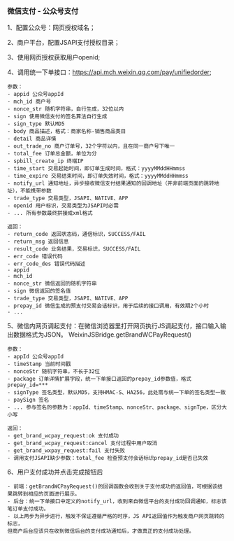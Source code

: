### 微信支付 - 公众号支付

1、配置公众号：网页授权域名；

2、商户平台，配置JSAPI支付授权目录；

3、使用网页授权获取用户openid;

4、调用统一下单接口：https://api.mch.weixin.qq.com/pay/unifiedorder;

	参数：
	- appid 公众号appId
	- mch_id 商户号
	- nonce_str 随机字符串，自行生成，32位以内
	- sign 使用微信支付的签名算法自行生成
	- sign_type 默认MD5
	- body 商品描述，格式：商家名称-销售商品类目
	- detail 商品详情
	- out_trade_no 商户订单号，32个字符以内，且在同一商户号下唯一
	- total_fee 订单总金额，单位为分
	- spbill_create_ip 终端IP
	- time_start 交易起始时间，即订单生成时间，格式：yyyyMMddHHmmss
	- time_expire 交易结束时间，即订单失效时间，格式：yyyyMMddHHmmss
	- notify_url 通知地址，异步接收微信支付结果通知的回调地址（并非前端页面的跳转地址），不能携带参数
	- trade_type 交易类型，JSAPI、NATIVE、APP
	- openid 用户标识，交易类型为JSAPI时必需
	- ... 所有参数最终拼接成xml格式
	
	返回：
	- return_code 返回状态码，通信标识，SUCCESS/FAIL
	- return_msg 返回信息
	- result_code 业务结果，交易标识，SUCCESS/FAIL
	- err_code 错误代码
	- err_code_des 错误代码描述
	- appid
	- mch_id
	- nonce_str 微信返回的随机字符串
	- sign 微信返回的签名值
	- trade_type 交易类型，JSAPI、NATIVE、APP
	- prepay_id 微信生成的预支付交易会话标识，用于后续的接口调用，有效期2个小时
	- ...
	
5、微信内网页调起支付：在微信浏览器里打开网页执行JS调起支付，接口输入输出数据格式为JSON。
   WeixinJSBridge.getBrandWCPayRequest()

	参数：
    - appId 公众号appId
    - timeStamp 当前时间戳
    - nonceStr 随机字符串，不长于32位
    - package 订单详情扩展字段，统一下单接口返回的prepay_id参数值，格式prepay_id=***
    - signType 签名类型，默认MD5，支持HMAC-S、HA256，此处需与统一下单的签名类型一致
    - paySign 签名
    - ... 参与签名的参数为：appId、timeStamp、nonceStr、package、signTpe，区分大小写
    
	返回：
    - get_brand_wcpay_request:ok 支付成功
    - get_brand_wcpay_request:cancel 支付过程中用户取消
    - get_brand_wxpay_request:fail 支付失败
    - 调用支付JSAPI缺少参数：total_fee 检查预支付会话标识prepay_id是否已失效
    
6、用户支付成功并点击完成按钮后

	- 前端：getBrandWCPayRequest()的回调函数会收到关于支付成功的返回值，可根据该结果跳转到相应的页面进行展示。
	- 后台：统一下单接口中定义的notify_url，收到来自微信平台的支付成功回调通知，标志该笔订单支付成功。
	- 以上两步为异步进行，触发不保证遵循严格的时序，JS API返回值作为触发商户网页跳转的标志，
	但商户后台应该只在收到微信后台的支付成功通知后，才做真正的支付成功处理。
